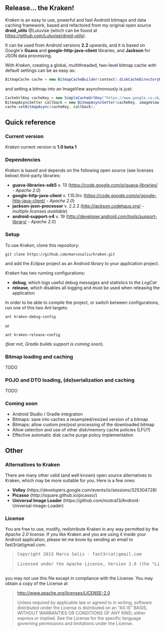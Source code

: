 ## Release... the Kraken!

*Kraken* is an easy to use, powerful and fast Android bitmaps and data caching framework, based and refactored from my original open source <b>droid_utils</b> @Luluvise (which can be found at https://github.com/Luluvise/droid-utils).

It can be used from Android versions **2.2** upwards, and it is based on Google's **Guava** and **google-http-java-client** libraries, and **Jackson** for JSON data processing.

With *Kraken*, creating a global, multithreaded, two-level bitmap cache with default settings can be as easy as:
``` java
BitmapCache cache = new BitmapCacheBuilder(context).diskCacheDirectoryName("bitmaps").build();
```

and setting a bitmap into an ImageView asynchronously is just:
``` java
CacheUrlKey cacheKey = new SimpleCacheUrlKey("https://www.google.co.uk/images/srpr/logo11w.png");
BitmapAsyncSetter callback = new BitmapAsyncSetter(cacheKey, imageView);
cache.setBitmapAsync(cacheKey, callback);
```

## Quick reference

### Current version
*Kraken* current version is **1.0 beta 1**

### Dependencies
*Kraken* is based and depends on the following open source (see licenses below) third-party libraries:

* **guava-libraries-sdk5** v. 13 (https://code.google.com/p/guava-libraries/ - *Apache 2.0*)
* **google-http-java-client** v. 1.15.0rc (https://code.google.com/p/google-http-java-client/ - *Apache 2.0*)
* **jackson-json-processor** v. 2.2.2 (http://jackson.codehaus.org/  - *multiple licenses available*)
* **android-support-v4** v. 19 (http://developer.android.com/tools/support-library/  - *Apache 2.0*)

### Setup
To use *Kraken*, clone this repository:
<pre><code>git clone https://github.com/marcosalis/kraken.git</code></pre>
and add the *Eclipse* project as an Android library to your application project.

*Kraken* has two running configurations:
* **debug**, which logs useful debug messages and statistics to the *LogCat*
* **release**, which disables all logging and must be used when releasing the application

In order to be able to compile the project, or switch between configurations, run one of this two *Ant* targets:
<pre><code>ant kraken-debug-config</code></pre>
or
<pre><code>ant kraken-release-config</code></pre>
(*fear not, Gradle builds support is coming soon*).

### Bitmap loading and caching
TODO

### POJO and DTO loading, (de)serialization and caching
TODO

### Coming soon
* Android Studio / Gradle integration
* Bitmaps: save into caches a resampled/resized version of a bitmap
* Bitmaps: allow custom pre/post processing of the downloaded bitmap
* Allow selection and use of other disk/memory cache policies (LFU?)
* Effective automatic disk cache purge policy implementation


## Other

### Alternatives to Kraken
<p>There are many other valid (and well known) open source alternatives to Kraken, which may be more suitable for you. Here is a few ones:
<ul>
<li><b>Volley</b> (https://developers.google.com/events/io/sessions/325304728)</li>
<li><b>Picasso</b> (http://square.github.io/picasso/)</li>
<li><b>Universal Image Loader</b> (https://github.com/nostra13/Android-Universal-Image-Loader)</li>
</ul>
</p>

### License
You are free to use, modify, redistribute Kraken in any way permitted by the <i>Apache 2.0</i> license. If you like Kraken and you are using it inside your Android application, please let me know by sending an email to fast3r(at)gmail.com.

> <pre>
> Copyright 2013 Marco Salis - fast3r(at)gmail.com
>
> Licensed under the Apache License, Version 2.0 (the "License");
you may not use this file except in compliance with the License.
You may obtain a copy of the License at
>
>    http://www.apache.org/licenses/LICENSE-2.0
>
> Unless required by applicable law or agreed to in writing, software
distributed under the License is distributed on an "AS IS" BASIS,
WITHOUT WARRANTIES OR CONDITIONS OF ANY KIND, either express or implied.
See the License for the specific language governing permissions and
limitations under the License.
</pre>
